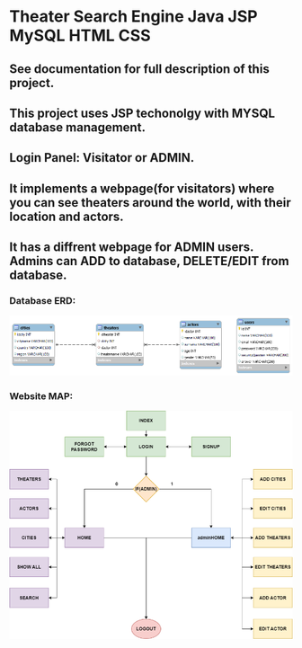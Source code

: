 # Theater Search Engine Java JSP MySQL HTML CSS 

## See documentation for full description of this project.

## This project uses JSP techonolgy with MYSQL database management.
## Login Panel: Visitator or ADMIN.
## It implements a webpage(for visitators) where you can see theaters around the world, with their location and actors.
## It has a diffrent webpage for ADMIN users. Admins can ADD to database, DELETE/EDIT from database.

### Database ERD:
![dbERD](https://github.com/Nick2818/theaterProject/blob/main/theaterProjectERD.png?raw=true)

### Website MAP:
![mapWebsite](https://github.com/Nick2818/theaterProject/blob/main/websiteMap.png?raw=true)
